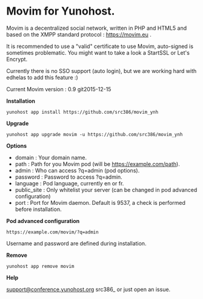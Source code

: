 Movim for Yunohost.
==========

Movim is a decentralized social network, written in PHP and HTML5 and based on the XMPP standard protocol : https://movim.eu .

It is recommended to use a "valid" certificate to use Movim, auto-signed is sometimes problematic. You might want to take a look a StartSSL or Let's Encrypt.

Currently there is no SSO support (auto login), but we are working hard with edhelas to add this feature :)

Current Movim version : 0.9 git2015-12-15

**Installation**

    yunohost app install https://github.com/src386/movim_ynh

**Upgrade**

    yunohost app upgrade movim -u https://github.com/src386/movim_ynh

**Options**

* domain : Your domain name.
* path : Path for you Movim pod (will be https://example.com/path).
* admin : Who can access ?q=admin (pod options).
* password : Password to access ?q=admin.
* language : Pod language, currently en or fr.
* public_site : Only whitelist your server (can be changed in pod advanced configuration)
* port : Port for Movim daemon. Default is 9537, a check is performed before installation.

**Pod advanced configuration**

    https://example.com/movim/?q=admin

Username and password are defined during installation.

**Remove**

    yunohost app remove movim

**Help**

support@conference.yunohost.org src386_ or just open an issue.

